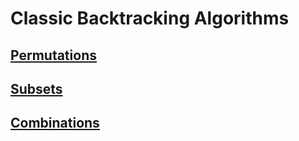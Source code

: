 # Classic Backtracking Algorithms
## [Permutations](./permutations)
## [Subsets](./subsets)
## [Combinations](./combinations)
